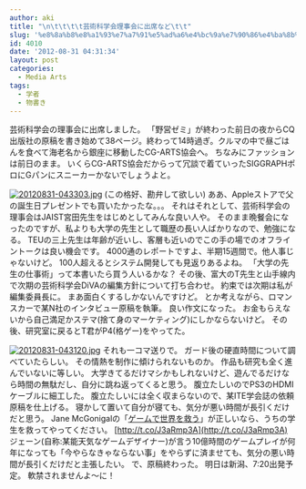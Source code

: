 ```yaml
---
author: aki
title: "\n\t\t\t\t芸術科学会理事会に出席など\t\t"
slug: '%e8%8a%b8%e8%a1%93%e7%a7%91%e5%ad%a6%e4%bc%9a%e7%90%86%e4%ba%8b%e4%bc%9a'
id: 4010
date: '2012-08-31 04:31:34'
layout: post
categories:
  - Media Arts
tags:
  - 学者
  - 物書き
---
```


芸術科学会の理事会に出席しました。 「野営ゼミ」が終わった前日の夜からCQ出版社の原稿を書き始めて38ページ。終わって14時過ぎ。クルマの中で昼ごはんを食べて海老名から銀座に移動したCG-ARTS協会へ。 ちなみにファッションは前日のまま。 いくらCG-ARTS協会だからって冗談で着ていったSIGGRAPHポロにGパンにスニーカーかないでしょうよと。  

[![20120831-043303.jpg](https://aki.shirai.as/wp-content/uploads/2012/08/20120831-043303.jpg)](https://aki.shirai.as/wp-content/uploads/2012/08/20120831-043303.jpg) (この格好、勘弁して欲しい) ああ、Appleストアで父の誕生日プレゼントでも買いたかったな。。。 それはそれとして、芸術科学会の理事会はJAIST宮田先生をはじめとしてみんな良い人や。 そのまま晩餐会になったのですが、私よりも大学の先生として職歴の長い人ばかりなので、勉強になる。 TEUの三上先生は年齢が近いし、客層も近いのでこの手の場でのオフライントークは良い機会です。 4000通のレポートですよ、半期15週間で。他人事じゃないけど。 100人超えるとシステム開発しても見返りあるよね。 「大学の先生の仕事術」って本書いたら買う人いるかな？ その後、富大のT先生と山手線内で次期の芸術科学会DiVAの編集方針について打ち合わせ。 約束では次期は私が編集委員長に。 まあ面白くするしかないんですけど。 とか考えながら、ロマンスカーで某N社のインタビュー原稿を執筆。 良い作文になった。 お金もらえないから自己満足かステマ(捨て身のマーケティング)にしかならないけど。 その後、研究室に戻るとT君がP4(格ゲー)をやってた。  

[![20120831-043120.jpg](https://aki.shirai.as/wp-content/uploads/2012/08/20120831-0431201.jpg)](https://aki.shirai.as/wp-content/uploads/2012/08/20120831-0431201.jpg) それも一コマ送りで。 ガード後の硬直時間について調べていたらしい。 その情熱を制作に傾けられないものか。 作品も研究も全く進んでいないに等しい。 大学きてるだけマシかもしれないけど、遊んでるだけなら時間の無駄だし、自分に跳ね返ってくると思う。 腹立たしいのでPS3のHDMIケーブルに細工した。 腹立たしいには全く収まらないので、某ITE学会誌の依頼原稿を仕上げる。 寝かして置いて自分が寝ても、気分が悪い時間が長引くだけだと思う。 Jane McGonigalの「[ゲームで世界を救う](http://t.co/J3aRmp3A)」が正しいなら、うちの学生を救ってやってください。 [http://t.co/J3aRmp3A](http://t.co/J3aRmp3A) ジェーン(自称:某能天気なゲームデザイナー)が言う10億時間のゲームプレイが何年になっても「今やらなきゃならない事」をやらずに済ませても、気分の悪い時間が長引くだけだと主張したい。 で、原稿終わった。 明日は新潟、7:20出発予定。 軟禁されませんよ〜に！